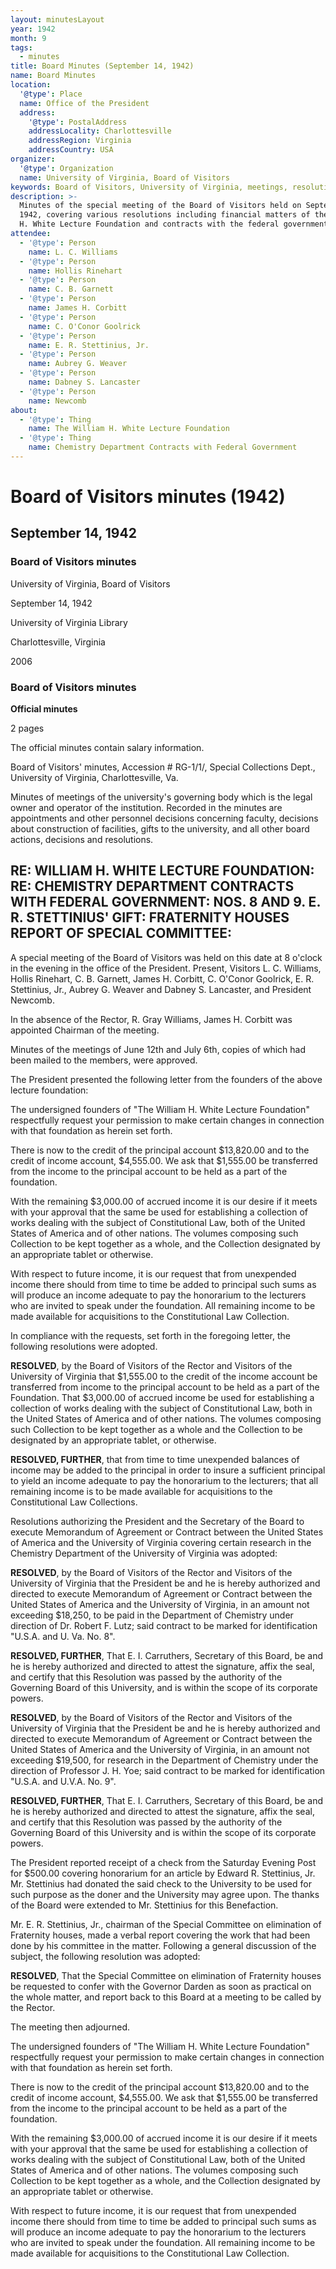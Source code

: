 ```yaml
---
layout: minutesLayout
year: 1942
month: 9
tags:
  - minutes
title: Board Minutes (September 14, 1942)
name: Board Minutes
location:
  '@type': Place
  name: Office of the President
  address:
    '@type': PostalAddress
    addressLocality: Charlottesville
    addressRegion: Virginia
    addressCountry: USA
organizer:
  '@type': Organization
  name: University of Virginia, Board of Visitors
keywords: Board of Visitors, University of Virginia, meetings, resolutions
description: >-
  Minutes of the special meeting of the Board of Visitors held on September 14,
  1942, covering various resolutions including financial matters of the William
  H. White Lecture Foundation and contracts with the federal government.
attendee:
  - '@type': Person
    name: L. C. Williams
  - '@type': Person
    name: Hollis Rinehart
  - '@type': Person
    name: C. B. Garnett
  - '@type': Person
    name: James H. Corbitt
  - '@type': Person
    name: C. O'Conor Goolrick
  - '@type': Person
    name: E. R. Stettinius, Jr.
  - '@type': Person
    name: Aubrey G. Weaver
  - '@type': Person
    name: Dabney S. Lancaster
  - '@type': Person
    name: Newcomb
about:
  - '@type': Thing
    name: The William H. White Lecture Foundation
  - '@type': Thing
    name: Chemistry Department Contracts with Federal Government
---
```


<!-- altadded -->
<!-- altadded -->

<!-- llmmeta -->



<!-- llmformatted -->

# Board of Visitors minutes (1942)

## September 14, 1942

### Board of Visitors minutes

University of Virginia, Board of Visitors

September 14, 1942

University of Virginia Library

Charlottesville, Virginia

2006

### Board of Visitors minutes

**Official minutes**

2 pages

The official minutes contain salary information.

Board of Visitors' minutes, Accession # RG-1/1/, Special Collections Dept., University of Virginia, Charlottesville, Va.

Minutes of meetings of the university's governing body which is the legal owner and operator of the institution. Recorded in the minutes are appointments and other personnel decisions concerning faculty, decisions about construction of facilities, gifts to the university, and all other board actions, decisions and resolutions.

## RE: WILLIAM H. WHITE LECTURE FOUNDATION: RE: CHEMISTRY DEPARTMENT CONTRACTS WITH FEDERAL GOVERNMENT: NOS. 8 AND 9. E. R. STETTINIUS' GIFT: FRATERNITY HOUSES REPORT OF SPECIAL COMMITTEE:

A special meeting of the Board of Visitors was held on this date at 8 o'clock in the evening in the office of the President. Present, Visitors L. C. Williams, Hollis Rinehart, C. B. Garnett, James H. Corbitt, C. O'Conor Goolrick, E. R. Stettinius, Jr., Aubrey G. Weaver and Dabney S. Lancaster, and President Newcomb.

In the absence of the Rector, R. Gray Williams, James H. Corbitt was appointed Chairman of the meeting.

Minutes of the meetings of June 12th and July 6th, copies of which had been mailed to the members, were approved.

The President presented the following letter from the founders of the above lecture foundation:

The undersigned founders of "The William H. White Lecture Foundation" respectfully request your permission to make certain changes in connection with that foundation as herein set forth.

There is now to the credit of the principal account $13,820.00 and to the credit of income account, $4,555.00. We ask that $1,555.00 be transferred from the income to the principal account to be held as a part of the foundation.

With the remaining $3,000.00 of accrued income it is our desire if it meets with your approval that the same be used for establishing a collection of works dealing with the subject of Constitutional Law, both of the United States of America and of other nations. The volumes composing such Collection to be kept together as a whole, and the Collection designated by an appropriate tablet or otherwise.

With respect to future income, it is our request that from unexpended income there should from time to time be added to principal such sums as will produce an income adequate to pay the honorarium to the lecturers who are invited to speak under the foundation. All remaining income to be made available for acquisitions to the Constitutional Law Collection.

In compliance with the requests, set forth in the foregoing letter, the following resolutions were adopted.

**RESOLVED**, by the Board of Visitors of the Rector and Visitors of the University of Virginia that $1,555.00 to the credit of the income account be transferred from income to the principal account to be held as a part of the Foundation. That $3,000.00 of accrued income be used for establishing a collection of works dealing with the subject of Constitutional Law, both in the United States of America and of other nations. The volumes composing such Collection to be kept together as a whole and the Collection to be designated by an appropriate tablet, or otherwise.

**RESOLVED, FURTHER**, that from time to time unexpended balances of income may be added to the principal in order to insure a sufficient principal to yield an income adequate to pay the honorarium to the lecturers; that all remaining income is to be made available for acquisitions to the Constitutional Law Collections.

Resolutions authorizing the President and the Secretary of the Board to execute Memorandum of Agreement or Contract between the United States of America and the University of Virginia covering certain research in the Chemistry Department of the University of Virginia was adopted:

**RESOLVED**, by the Board of Visitors of the Rector and Visitors of the University of Virginia that the President be and he is hereby authorized and directed to execute Memorandum of Agreement or Contract between the United States of America and the University of Virginia, in an amount not exceeding $18,250, to be paid in the Department of Chemistry under direction of Dr. Robert F. Lutz; said contract to be marked for identification "U.S.A. and U. Va. No. 8".

**RESOLVED, FURTHER**, That E. I. Carruthers, Secretary of this Board, be and he is hereby authorized and directed to attest the signature, affix the seal, and certify that this Resolution was passed by the authority of the Governing Board of this University, and is within the scope of its corporate powers.

**RESOLVED**, by the Board of Visitors of the Rector and Visitors of the University of Virginia that the President be and he is hereby authorized and directed to execute Memorandum of Agreement or Contract between the United States of America and the University of Virginia, in an amount not exceeding $19,500, for research in the Department of Chemistry under the direction of Professor J. H. Yoe; said contract to be marked for identification "U.S.A. and U.V.A. No. 9".

**RESOLVED, FURTHER**, That E. I. Carruthers, Secretary of this Board, be and he is hereby authorized and directed to attest the signature, affix the seal, and certify that this Resolution was passed by the authority of the Governing Board of this University and is within the scope of its corporate powers.

The President reported receipt of a check from the Saturday Evening Post for $500.00 covering honorarium for an article by Edward R. Stettinius, Jr. Mr. Stettinius had donated the said check to the University to be used for such purpose as the doner and the University may agree upon. The thanks of the Board were extended to Mr. Stettinius for this Benefaction.

Mr. E. R. Stettinius, Jr., chairman of the Special Committee on elimination of Fraternity houses, made a verbal report covering the work that had been done by his committee in the matter. Following a general discussion of the subject, the following resolution was adopted:

**RESOLVED**, That the Special Committee on elimination of Fraternity houses be requested to confer with the Governor Darden as soon as practical on the whole matter, and report back to this Board at a meeting to be called by the Rector.

The meeting then adjourned.

The undersigned founders of "The William H. White Lecture Foundation" respectfully request your permission to make certain changes in connection with that foundation as herein set forth.

There is now to the credit of the principal account $13,820.00 and to the credit of income account, $4,555.00. We ask that $1,555.00 be transferred from the income to the principal account to be held as a part of the foundation.

With the remaining $3,000.00 of accrued income it is our desire if it meets with your approval that the same be used for establishing a collection of works dealing with the subject of Constitutional Law, both of the United States of America and of other nations. The volumes composing such Collection to be kept together as a whole, and the Collection designated by an appropriate tablet or otherwise.

With respect to future income, it is our request that from unexpended income there should from time to time be added to principal such sums as will produce an income adequate to pay the honorarium to the lecturers who are invited to speak under the foundation. All remaining income to be made available for acquisitions to the Constitutional Law Collection.
